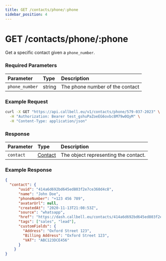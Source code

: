 ```yaml
---
title: GET /contacts/phone/:phone
sidebar_position: 4
---
```


# GET /contacts/phone/:phone

Get a specific contact given a `phone_number`.

### Required Parameters

| Parameter         | Type   | Description                     |
| :-----------------| :----- | :------------------------------ |
| `phone_number`    | string | The phone number of the contact |

### Example Request

```bash title=request.sh
curl -X GET "https://api.callbell.eu/v1/contacts/phone/579-037-2023" \
  -H "Authorization: Bearer test_gshuPaZoeEG6ovbc8M79w0QyM" \
  -H "Content-Type: application/json"
```

### Response

| Parameter | Type                                           | Description                          |
| :-------- | :--------------------------------------------- | :----------------------------------- |
| `contact` | [Contact](/api_reference/object_types/contact) | The object representing the contact. |

### Example Response

```json title=response.json
{
  "contact": {
      "uuid": "414a6d692bd645ed803f2e7ce360d4c8",
      "name": "John Doe",
      "phoneNumber": "+123 456 789",
      "avatarUrl": null,
      "createdAt": "2020-11-13T21:08:53Z",
      "source": "whatsapp",
      "href": "https://dash.callbell.eu/contacts/414a6d692bd645ed803f2e7ce360d4c8",
      "tags": ["sales", "lead"],
      "customFields": {
        "Address": "Oxford Street 123",
        "Billing Address": "Oxford Street 123",
        "VAT": "ABC123DCE456"
      }
    }
}
```

